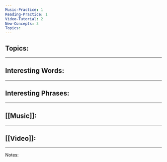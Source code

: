 ```yaml
---
Music-Practice: 1
Reading-Practice: 1
Video-Tutorial: 2
New-Concepts: 3
Topics:
---
```

Topics:
- 

---
Interesting Words:
- 

---
Interesting Phrases:
- 

---
[[Music]]:
- 

---
[[Video]]:
- 

---
Notes:
